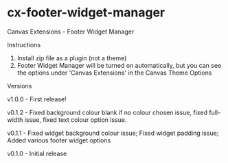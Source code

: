 cx-footer-widget-manager
===================

Canvas Extensions - Footer Widget Manager

Instructions

1. Install zip file as a plugin (not a theme)
2. Footer Widget Manager will be turned on automatically, but you can see the options under 'Canvas Extensions' in the Canvas Theme Options

Versions

v1.0.0 - First release!

v0.1.2 - Fixed background colour blank if no colour chosen issue, fixed full-width issue, fixed text colour option issue.

v0.1.1 - Fixed widget background colour issue; Fixed widget padding issue; Added various footer widget options

v0.1.0 - Initial release

